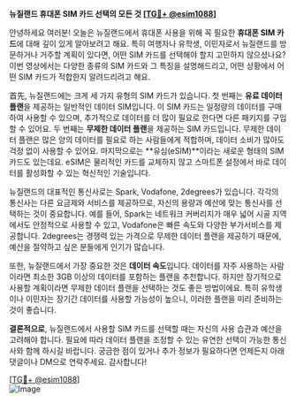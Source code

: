 **뉴질랜드 휴대폰 SIM 카드 선택의 모든 것 [[TG💪+ @esim1088](https://t.me/s/esim1088)]**

안녕하세요 여러분! 오늘은 뉴질랜드에서 휴대폰 사용을 위해 꼭 필요한 **휴대폰 SIM 카드**에 대해 깊이 있게 알아보려고 해요. 특히 여행자나 유학생, 이민자로서 뉴질랜드를 방문하거나 거주할 계획이 있다면, 어떤 SIM 카드를 선택해야 할지 고민하지 않으셨나요? 이번 영상에서는 다양한 종류의 SIM 카드와 그 특징을 설명해드리고, 어떤 상황에서 어떤 SIM 카드가 적합한지 알려드리려고 해요.

首先, 뉴질랜드에는 크게 세 가지 유형의 SIM 카드가 있습니다. 첫 번째는 **유료 데이터 플랜**을 제공하는 일반적인 데이터 SIM입니다. 이 SIM 카드는 일정량의 데이터를 구매하여 사용할 수 있으며, 추가적으로 데이터를 더 많이 필요로 한다면 다른 패키지를 구입할 수 있어요. 두 번째는 **무제한 데이터 플랜**을 제공하는 SIM 카드입니다. 무제한 데이터 플랜은 많은 양의 데이터를 필요로 하는 사람들에게 적합하며, 데이터 소비가 많아도 걱정 없이 사용할 수 있어요. 마지막으로는 **유심(eSIM)**이라는 새로운 형태의 SIM 카드도 있는데요. eSIM은 물리적인 카드를 교체하지 않고 스마트폰 설정에서 바로 데이터를 활성화할 수 있는 혁신적인 기술입니다.

뉴질랜드의 대표적인 통신사로는 Spark, Vodafone, 2degrees가 있습니다. 각각의 통신사는 다른 요금제와 서비스를 제공하므로, 자신의 용량과 예산에 맞는 통신사를 선택하는 것이 중요합니다. 예를 들어, Spark는 네트워크 커버리지가 매우 넓어 시골 지역에서도 안정적으로 사용할 수 있고, Vodafone은 빠른 속도와 다양한 부가서비스를 제공합니다. 2degrees는 경쟁력 있는 가격으로 무제한 데이터 플랜을 제공하기 때문에, 예산을 절약하고 싶은 분들에게 인기가 많습니다.

또한, 뉴질랜드에서 가장 중요한 것은 **데이터 속도**입니다. 데이터를 자주 사용하는 사람이라면 최소한 3GB 이상의 데이터를 포함하는 플랜을 추천합니다. 하지만 장기적으로 사용할 계획이라면 무제한 데이터 플랜을 선택하는 것도 좋은 방법이에요. 특히 유학생이나 이민자는 장기간 데이터를 사용할 가능성이 높으니, 이러한 플랜을 미리 준비하는 것이 좋습니다.

**결론적으로**, 뉴질랜드에서 사용할 SIM 카드를 선택할 때는 자신의 사용 습관과 예산을 고려해야 합니다. 필요에 따라 데이터 플랜을 조정할 수 있는 유연한 선택이 가능한 통신사와 함께 하시길 바랍니다. 궁금한 점이 있거나 추가 정보가 필요하다면 언제든지 아래 댓글이나 DM으로 연락주세요. 감사합니다! 

[[TG💪+ @esim1088](https://t.me/s/esim1088)]  
![Image](https://i.postimg.cc/Y0z9fWf4/image.png)